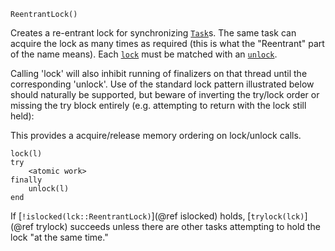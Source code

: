 ```
ReentrantLock()
```

Creates a re-entrant lock for synchronizing [`Task`](@ref)s. The same task can acquire the lock as many times as required (this is what the "Reentrant" part of the name means). Each [`lock`](@ref) must be matched with an [`unlock`](@ref).

Calling 'lock' will also inhibit running of finalizers on that thread until the corresponding 'unlock'. Use of the standard lock pattern illustrated below should naturally be supported, but beware of inverting the try/lock order or missing the try block entirely (e.g. attempting to return with the lock still held):

This provides a acquire/release memory ordering on lock/unlock calls.

```
lock(l)
try
    <atomic work>
finally
    unlock(l)
end
```

If [`!islocked(lck::ReentrantLock)`](@ref islocked) holds, [`trylock(lck)`](@ref trylock) succeeds unless there are other tasks attempting to hold the lock "at the same time."
